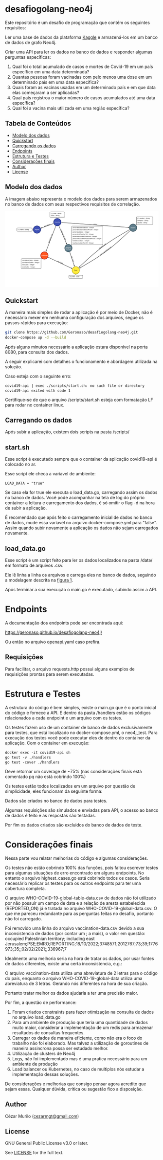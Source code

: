 # desafiogolang-neo4j
Este repositório é um desafio de programação que contém os seguintes requisitos:

Ler uma base de dados da plataforma [Kaggle](https://www.kaggle.com/datasets/abdoomoh/daily-covid-19-data-2020-2024?resource=download) e armazená-los em um banco de dados de grafo Neo4j.

Criar uma API para ler os dados no banco de dados e responder algumas perguntas específicas:

1. Qual foi o total acumulado de casos e mortes de Covid-19 em um país específico em uma data determinada?
2. Quantas pessoas foram vacinadas com pelo menos uma dose em um determinado país em uma data específica?
3. Quais foram as vacinas usadas em um determinado país e em que data elas começaram a ser aplicadas?
4. Qual país registrou o maior número de casos acumulados até uma data específica?
5. Qual foi a vacina mais utilizada em uma região específica?

## Tabela de Conteúdos
- [Modelo dos dados](#modelo-dos-dados)
- [Quickstart](#quickstart)
- [Carregando os dados](#carregando-os-dados)
- [Endpoints](#endpoints)
- [Estrutura e Testes](#estrutura-e-testes)
- [Considerações finais](#considerações-finais)
- [Author](#author)
- [License](#license)

## Modelo dos dados
A imagem abaixo representa o modelo dos dados para serem armazenados no banco de dados com seus respectivos requisitos de correlação.

<a id="image1"></a>
![Modelo](docs/model.png)

## Quickstart
A maneira mais simples de rodar a aplicação é por meio de Docker, não é necessário mexer em nenhuma configuração dos arquivos, segue os passos rápidos para execução:

```bash
git clone https://github.com/Geronaso/desafiogolang-neo4j.git
docker-compose up -d --build

```

Após alguns minutos necessário a aplicação estara disponível na porta 8080, para consulta dos dados.

A seguir explicarei com detalhes o funcionamento e abordagem utilizada na solução.

Caso esteja com o seguinte erro:

```
covid19-api | exec ./scripts/start.sh: no such file or directory covid19-api exited with code 1
```

Certifique-se de que o arquivo /scripts/start.sh esteja com formatação LF para rodar no container linux.


## Carregando os dados

Após subir a aplicação, existem dois scripts na pasta /scripts/


## start.sh

Esse script é executado sempre que o container da aplicação covid19-api é colocado no ar.

Esse script ele checa a varíavel de ambiente:

```
LOAD_DATA = "true"
```

Se caso ela for true ele executa o load_data.go, carregando assim os dados no banco de dados. Você pode acompanhar na tela de log do próprio container a leitura e carregamento dos dados, é só omitir o flag -d na hora de subir a aplicação.

É recomendado que após feito o carregamento inicial de dados no banco de dados, mude essa varíavel no arquivo docker-compose.yml para "false". Assim quando subir novamente a aplicação os dados não sejam carregados novamente.

## load_data.go

Esse script é um script feito para ler os dados localizados na pasta /data/ em formato de arquivos .csv.

Ele lê linha a linha os arquivos e carrega eles no banco de dados, seguindo a modelagem descrita na [figura 1](#image1).

Após terminar a sua execução o main.go é executado, subindo assim a API.


# Endpoints

A documentação dos endpoints pode ser encontrada aqui:

https://geronaso.github.io/desafiogolang-neo4j/

Ou então no arquivo openapi.yaml caso prefira.

## Requisições
Para facilitar, o arquivo requests.http possui alguns exemplos de requisições prontas para serem executadas.



# Estrutura e Testes
A estrutura do código é bem simples, existe o main.go que é o ponto inicial do código e fornece a API. E dentro da pasta /handlers estão os códigos relacionados a cada endpoint e um arquivo com os testes.


Os testes fazem uso de um container de banco de dados exclusivamente para testes, que está localizado no docker-compose.yml, o neo4j_test.
Para execução dos testes você pode executar eles de dentro do container da aplicação. Com o container em execução:

```
docker exec -it covid19-api sh
go test -v ./handlers
go test -cover ./handlers
```

Deve retornar um coverage de ~75% (nas considerações finais está comentado pq não está cobrindo 100%)


Os testes estão todos localizados em um arquivo por questão de simplicidade, eles funcionam da seguinte forma:

Dados são criados no banco de dados para testes.

Algumas requisições são simulados e enviadas para API, o acesso ao banco de dados é feito e as respostas são testadas.

Por fim os dados criados são excluidos do banco de dados de teste.


# Considerações finais

Nessa parte vou relatar melhorias do código e algumas considerações.

Os testes não estão cobrindo 100% das funções, pois faltou escrever testes para algumas situações de erro encontrado em alguns endpoints. No  entanto o arquivo highest_cases.go está cobrindo todos os casos. Seria necessário replicar os testes para os outros endpoints para ter uma cobertura completa.

O arquivo WHO-COVID-19-global-table-data.csv de dados não foi utilizado por não possuir um campo de data e a relação de aresta estabelecida (REPORTED_ON) já é tratada no arquivo WHO-COVID-19-global-data.csv. O que me pareceu redundante para as perguntas feitas no desafio, portanto não foi carregado.

Foi removido uma linha do arquivo vaccination-data.csv devido a sua inconsistencia de dados (por contar um ; a mais), o valor em questão:
occupied Palestinian territory; including east Jerusalem;PSE;EMRO;REPORTING;18/10/2022;3748571;2012767;73;39;1776973;35;;02/02/2021;;336967;7

Idealmente uma melhoria seria na hora de tratar os dados, por usar fontes de dados diferentes, existe uma certa inconsistencia, e.g.:

O arquivo vaccination-data utiliza uma abreviatura de 2 letras para o código do país, enquanto o arquivo WHO-COVID-19-global-data utiliza uma abreviatura de 3 letras. Gerando nós diferentes na hora de sua criação.

Portanto tratar melhor os dados ajudaria a ter uma precisão maior.

Por fim, a questão de performance:

1. Foram criados constraints para fazer otimização na consulta de dados no arquivo load_data.go
2. Para um ambiente de produção que teria uma quantidade de dados muito maior, considerar a implementação de um redis para armazenar resultados de consultas frequentes.
3. Carregar os dados de maneira eficiente, como não era o foco do trabalho não foi elaborado. Mas talvez a utilização de goroutines de maneira assincrona possa ser estudado melhor.
4. Utilização de clusters de Neo4j
5. Logs, não foi implementado mas é uma pratica necessário para um ambiente de produção
6. Load balancer ou Kubernetes, no caso de multiplos nós estudar a implementação dessas soluções.


De considerações e melhorias que consigo pensar agora acredito que sejam essas.
Qualquer dúvida, critica ou sugestão fico a disposição.


## Author
Cézar Murilo (cezarmgt@gmail.com)

## License

GNU General Public License v3.0 or later.

See [LICENSE](LICENSE) for the full text.
